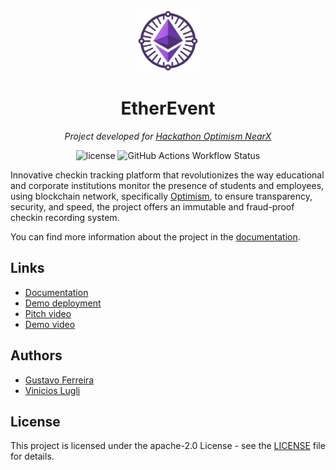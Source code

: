 <p align="center">
  <img src="./docs/static/img/logo.png" width="100" alt="project-logo">
</p>
<p align="center">
	<h1 align="center">EtherEvent</h1>
</p>
<p align="center">
    <em> Project developed for <a href="https://nearx.notion.site/Hackathon-Optimism-NearX-21124cc4067042cc95bc1c2434322faf">Hackathon Optimism NearX</a></em>
</p>
<p align="center">
	<img src="https://img.shields.io/github/license/Airport-Coders/OptiPresence?style=default&logo=opensourceinitiative&logoColor=white&color=78DCE8" alt="license">
	<img src="https://img.shields.io/github/actions/workflow/status/Airport-Coders/OptiPresence/CI.yml" alt="GitHub Actions Workflow Status">
</p>

Innovative checkin tracking platform that revolutionizes the way educational and corporate institutions monitor the presence of students and employees, using blockchain network, specifically [Optimism](https://optimism.io/), to ensure transparency, security, and speed, the project offers an immutable and fraud-proof checkin recording system.

You can find more information about the project in the [documentation](https://airport-coders.github.io/OptiPresence/).

## Links

-   [Documentation](https://airport-coders.github.io/OptiPresence/)
-   [Demo deployment](https://optipresence.vercel.app/)
-   [Pitch video](https://youtu.be/C6Knx3dPk0w)
-   [Demo video](https://www.youtube.com/watch?v=W0rheKsxDSw)

## Authors

-   [Gustavo Ferreira](https://github.com/gustavofdeoliveira)
-   [Vinicios Lugli](https://github.com/ViniciosLugli)

## License

This project is licensed under the apache-2.0 License - see the [LICENSE](LICENSE) file for details.
